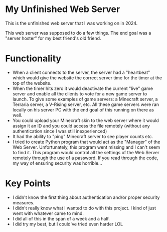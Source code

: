 # My Unfinished Web Server

This is the unfinished web server that I was working on in 2024. 

This web server was supposed to do a few things. The end goal was a "server hoster" for my best friend's old friend. 

# Functionality

 - When a client connects to the server, the server had a "heartbeat" which would give the website the correct server time for the timer at the top of the website.
 - When the timer hits zero it would deactivate the current "live" game server and enable all the clients to vote for a new game server to launch. To give some examples of game servers: a Minecraft server, a Terraria server, a V-Rising server, etc. All these game servers were ran locally on his server PC with the end goal of this running on there as well.
 - You could upload your Minecraft skin to the web server where it would assign it an ID and you could access the file remotely (without any authentication since I was still inexperienced)
 - It had the ability to "ping" Minecraft server to see player counts etc.
 - I tried to create Python program that would act as the "Manager" of the Web Server. Unfortunately, this program went missing and I can't seem to find it. This program would control all the settings of the Web Server remotely through the use of a password. If you read through the code, my way of ensuring security was horrible...

# Key Points
- I didn't know the first thing about authentication and/or proper security measures.
- I didn't really know what I wanted to do with this project. I kind of just went with whatever came to mind.
- I did all of this in the span of a week and a half. 
- I did try my best, but I could've tried even harder LOL

